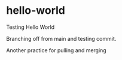# hello-world
Testing Hello World

Branching off from main and testing commit.

Another practice for pulling and merging
